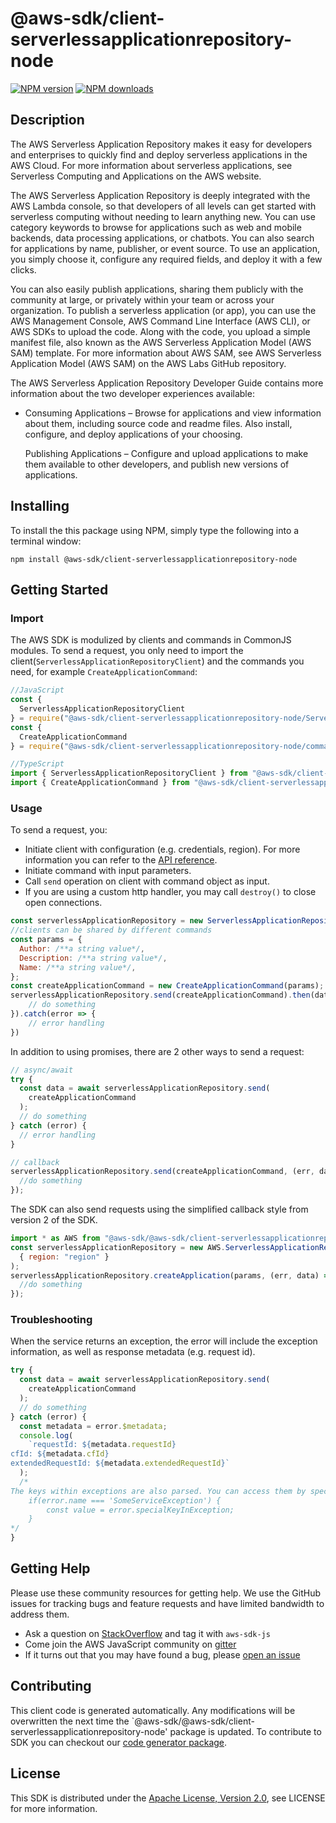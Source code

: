 # @aws-sdk/client-serverlessapplicationrepository-node

[![NPM version](https://img.shields.io/npm/v/@aws-sdk/client-serverlessapplicationrepository-node/preview.svg)](https://www.npmjs.com/package/@aws-sdk/client-serverlessapplicationrepository-node)
[![NPM downloads](https://img.shields.io/npm/dm/@aws-sdk/client-serverlessapplicationrepository-node.svg)](https://www.npmjs.com/package/@aws-sdk/client-serverlessapplicationrepository-node)

## Description

<p>The AWS Serverless Application Repository makes it easy for developers and enterprises to quickly find
 and deploy serverless applications in the AWS Cloud. For more information about serverless applications,
 see Serverless Computing and Applications on the AWS website.</p><p>The AWS Serverless Application Repository is deeply integrated with the AWS Lambda console, so that developers of 
 all levels can get started with serverless computing without needing to learn anything new. You can use category 
 keywords to browse for applications such as web and mobile backends, data processing applications, or chatbots. 
 You can also search for applications by name, publisher, or event source. To use an application, you simply choose it, 
 configure any required fields, and deploy it with a few clicks. </p><p>You can also easily publish applications, sharing them publicly with the community at large, or privately
 within your team or across your organization. To publish a serverless application (or app), you can use the
 AWS Management Console, AWS Command Line Interface (AWS CLI), or AWS SDKs to upload the code. Along with the
 code, you upload a simple manifest file, also known as the AWS Serverless Application Model (AWS SAM) template.
 For more information about AWS SAM, see AWS Serverless Application Model (AWS SAM) on the AWS Labs
 GitHub repository.</p><p>The AWS Serverless Application Repository Developer Guide contains more information about the two developer
 experiences available:</p><ul>
 <li>
 <p>Consuming Applications – Browse for applications and view information about them, including
 source code and readme files. Also install, configure, and deploy applications of your choosing. </p>
 <p>Publishing Applications – Configure and upload applications to make them available to other
 developers, and publish new versions of applications. </p>
 </li>
 </ul>

## Installing

To install the this package using NPM, simply type the following into a terminal window:

```
npm install @aws-sdk/client-serverlessapplicationrepository-node
```

## Getting Started

### Import

The AWS SDK is modulized by clients and commands in CommonJS modules. To send a request, you only need to import the client(`ServerlessApplicationRepositoryClient`) and the commands you need, for example `CreateApplicationCommand`:

```javascript
//JavaScript
const {
  ServerlessApplicationRepositoryClient
} = require("@aws-sdk/client-serverlessapplicationrepository-node/ServerlessApplicationRepositoryClient");
const {
  CreateApplicationCommand
} = require("@aws-sdk/client-serverlessapplicationrepository-node/commands/CreateApplicationCommand");
```

```javascript
//TypeScript
import { ServerlessApplicationRepositoryClient } from "@aws-sdk/client-serverlessapplicationrepository-node/ServerlessApplicationRepositoryClient";
import { CreateApplicationCommand } from "@aws-sdk/client-serverlessapplicationrepository-node/commands/CreateApplicationCommand";
```

### Usage

To send a request, you:

- Initiate client with configuration (e.g. credentials, region). For more information you can refer to the [API reference][].
- Initiate command with input parameters.
- Call `send` operation on client with command object as input.
- If you are using a custom http handler, you may call `destroy()` to close open connections.

```javascript
const serverlessApplicationRepository = new ServerlessApplicationRepositoryClient({region: 'region'});
//clients can be shared by different commands
const params = {
  Author: /**a string value*/,
  Description: /**a string value*/,
  Name: /**a string value*/,
};
const createApplicationCommand = new CreateApplicationCommand(params);
serverlessApplicationRepository.send(createApplicationCommand).then(data => {
    // do something
}).catch(error => {
    // error handling
})
```

In addition to using promises, there are 2 other ways to send a request:

```javascript
// async/await
try {
  const data = await serverlessApplicationRepository.send(
    createApplicationCommand
  );
  // do something
} catch (error) {
  // error handling
}
```

```javascript
// callback
serverlessApplicationRepository.send(createApplicationCommand, (err, data) => {
  //do something
});
```

The SDK can also send requests using the simplified callback style from version 2 of the SDK.

```javascript
import * as AWS from "@aws-sdk/@aws-sdk/client-serverlessapplicationrepository-node/ServerlessApplicationRepository";
const serverlessApplicationRepository = new AWS.ServerlessApplicationRepository(
  { region: "region" }
);
serverlessApplicationRepository.createApplication(params, (err, data) => {
  //do something
});
```

### Troubleshooting

When the service returns an exception, the error will include the exception information, as well as response metadata (e.g. request id).

```javascript
try {
  const data = await serverlessApplicationRepository.send(
    createApplicationCommand
  );
  // do something
} catch (error) {
  const metadata = error.$metadata;
  console.log(
    `requestId: ${metadata.requestId}
cfId: ${metadata.cfId}
extendedRequestId: ${metadata.extendedRequestId}`
  );
  /*
The keys within exceptions are also parsed. You can access them by specifying exception names:
    if(error.name === 'SomeServiceException') {
        const value = error.specialKeyInException;
    }
*/
}
```

## Getting Help

Please use these community resources for getting help. We use the GitHub issues for tracking bugs and feature requests and have limited bandwidth to address them.

- Ask a question on [StackOverflow](https://stackoverflow.com/questions/tagged/aws-sdk-js) and tag it with `aws-sdk-js`
- Come join the AWS JavaScript community on [gitter](https://gitter.im/aws/aws-sdk-js-v3)
- If it turns out that you may have found a bug, please [open an issue](https://github.com/aws/aws-sdk-js-v3/issues)

## Contributing

This client code is generated automatically. Any modifications will be overwritten the next time the `@aws-sdk/@aws-sdk/client-serverlessapplicationrepository-node' package is updated. To contribute to SDK you can checkout our [code generator package][].

## License

This SDK is distributed under the
[Apache License, Version 2.0](http://www.apache.org/licenses/LICENSE-2.0),
see LICENSE for more information.

[code generator package]: https://github.com/aws/aws-sdk-js-v3/tree/master/packages/service-types-generator
[api reference]: https://docs.aws.amazon.com/AWSJavaScriptSDK/latest/
